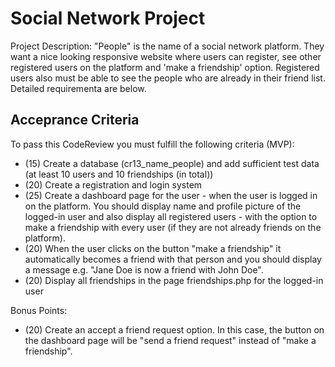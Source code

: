 # Social Network Project
Project Description: "People" is the name of a social network platform. They want a nice looking responsive website where users can register, see other registered users on the platform and 'make a friendship' option. Registered users also must be able to see the people who are already in their friend list. Detailed requirementa are below.

## Acceprance Criteria
To pass this CodeReview you must fulfill the following criteria (MVP):	
- (15)	Create a database (cr13_name_people) and add sufficient test data (at least 10 users and 10 friendships (in total))
- (20)	Create a registration and login system
- (25)	Create a dashboard page for the user - when the user is logged in on the platform. You should display name and profile picture of the logged-in user and also display all registered users - with the option to make a friendship with every user (if they are not already friends on the platform). 
- (20)	When the user clicks on the button "make a friendship" it automatically becomes a friend with that person and you should display a message e.g. "Jane Doe is now a friend with John Doe".
- (20)	Display all friendships in the page friendships.php for the logged-in user
	
Bonus Points:	
- (20)	Create an accept a friend request option. In this case, the button on the dashboard page will be "send a friend request" instead of "make a friendship".